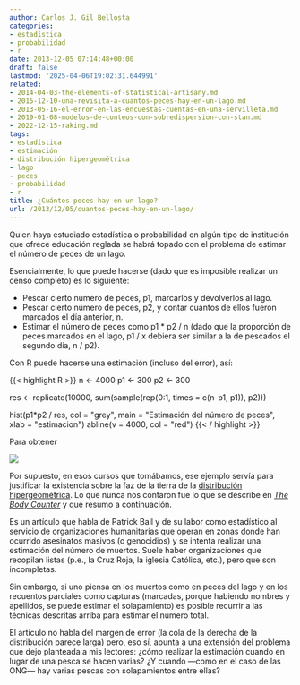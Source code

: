 ```yaml
---
author: Carlos J. Gil Bellosta
categories:
- estadística
- probabilidad
- r
date: 2013-12-05 07:14:48+00:00
draft: false
lastmod: '2025-04-06T19:02:31.644991'
related:
- 2014-04-03-the-elements-of-statistical-artisany.md
- 2015-12-10-una-revisita-a-cuantos-peces-hay-en-un-lago.md
- 2013-05-16-el-error-en-las-encuestas-cuentas-en-una-servilleta.md
- 2019-01-08-modelos-de-conteos-con-sobredispersion-con-stan.md
- 2022-12-15-raking.md
tags:
- estadística
- estimación
- distribución hipergeométrica
- lago
- peces
- probabilidad
- r
title: ¿Cuántos peces hay en un lago?
url: /2013/12/05/cuantos-peces-hay-en-un-lago/
---
```


Quien haya estudiado estadística o probabilidad en algún tipo de institución que ofrece educación reglada se habrá topado con el problema de estimar el número de peces de un lago.

Esencialmente, lo que puede hacerse (dado que es imposible realizar un censo completo) es lo siguiente:

* Pescar cierto número de peces, p1, marcarlos y devolverlos al lago.
* Pescar cierto número de peces, p2, y contar cuántos de ellos fueron marcados el día anterior, n.
* Estimar el número de peces como p1 * p2 / n (dado que la proporción de peces marcados en el lago, p1 / x debiera ser similar a la de pescados el segundo día, n / p2).


Con R puede hacerse una estimación (incluso del error), así:

{{< highlight R >}}
n <- 4000
p1 <- 300
p2 <- 300

res <- replicate(10000, sum(sample(rep(0:1, times = c(n-p1, p1)), p2)))

hist(p1*p2 / res, col = "grey",
        main = "Estimación del número de peces",
        xlab = "estimacion")
abline(v = 4000, col = "red")
{{< / highlight >}}

Para obtener

[![](/wp-uploads/2013/12/peces_en_el_lago.png#center)
](/wp-uploads/2013/12/peces_en_el_lago.png#center)

Por supuesto, en esos cursos que tomábamos, ese ejemplo servía para justificar la existencia sobre la faz de la tierra de la [distribución hipergeométrica](http://en.wikipedia.org/wiki/Hypergeometric_distribution). Lo que nunca nos contaron fue lo que se describe en _[The Body Counter](http://jointheclub.org/2012/04/the-body-counter/)_ y que resumo a continuación.

Es un artículo que habla de Patrick Ball y de su labor como estadístico al servicio de organizaciones humanitarias que operan en zonas donde han ocurrido asesinatos masivos (o genocidios) y se intenta realizar una estimación del número de muertos. Suele haber organizaciones que recopilan listas (p.e., la Cruz Roja, la iglesia Católica, etc.), pero que son incompletas.

Sin embargo, si uno piensa en los muertos como en peces del lago y en los recuentos parciales como capturas (marcadas, porque habiendo nombres y apellidos, se puede estimar el solapamiento) es posible recurrir a las técnicas descritas arriba para estimar el número total.

El artículo no habla del margen de error (la cola de la derecha de la distribución parece larga) pero, eso sí, apunta a una extensión del problema que dejo planteada a mis lectores: ¿cómo realizar la estimación cuando en lugar de una pesca se hacen varias? ¿Y cuando —como en el caso de las ONG— hay varias pescas con solapamientos entre ellas?